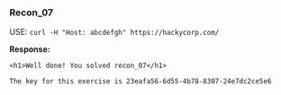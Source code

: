 ### Recon\_07

USE: `curl -H "Host: abcdefgh" https://hackycorp.com/`

**Response:**
```
<h1>Well done! You solved recon_07</h1>

The key for this exercise is 23eafa56-6d55-4b78-8307-24e7dc2ce5e6
```

